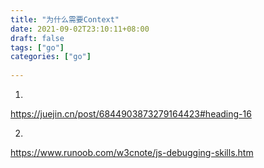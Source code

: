 ```yaml
---
title: "为什么需要Context"
date: 2021-09-02T23:10:11+08:00
draft: false
tags: ["go"]
categories: ["go"]
 
---
```


1.

https://juejin.cn/post/6844903873279164423#heading-16

2.

https://www.runoob.com/w3cnote/js-debugging-skills.htm